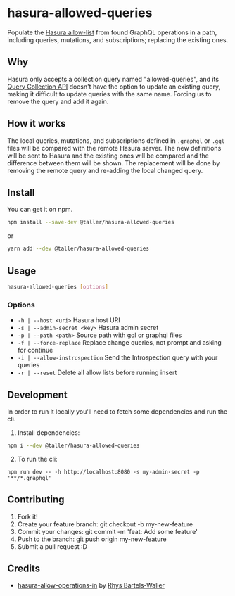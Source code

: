 # hasura-allowed-queries

Populate the [Hasura allow-list](https://hasura.io/docs/1.0/graphql/manual/deployment/allow-list.html) from found GraphQL operations in a path, including queries, mutations, and subscriptions; replacing the existing ones.

## Why

Hasura only accepts a collection query named "allowed-queries", and its [Query Collection API](https://hasura.io/docs/1.0/graphql/core/api-reference/schema-metadata-api/query-collections.html) doesn't have the option to update an existing query, making it difficult to update queries with the same name. Forcing us to remove the query and add it again.

## How it works

The local queries, mutations, and subscriptions defined in `.graphql` or `.gql` files will be compared with the remote Hasura server. The new definitions will be sent to Hasura and the existing ones will be compared and the difference between them will be shown. The replacement will be done by removing the remote query and re-adding the local changed query.

## Install

You can get it on npm.

```bash
npm install --save-dev @taller/hasura-allowed-queries
```

or

```bash
yarn add --dev @taller/hasura-allowed-queries
```

## Usage

```bash
hasura-allowed-queries [options]
```

### Options

- `-h | --host <uri>` Hasura host URI
- `-s | --admin-secret <key>` Hasura admin secret
- `-p | --path <path>` Source path with gql or graphql files
- `-f | --force-replace` Replace change queries, not prompt and asking for continue
- `-i | --allow-instrospection` Send the Introspection query with your queries
- `-r | --reset` Delete all allow lists before running insert

## Development

In order to run it locally you'll need to fetch some dependencies and run the cli.

1. Install dependencies:

```bash
npm i --dev @taller/hasura-allowed-queries
```

2. To run the cli:

```
npm run dev -- -h http://localhost:8080 -s my-admin-secret -p '**/*.graphql'
```

## Contributing

1. Fork it!
2. Create your feature branch: git checkout -b my-new-feature
3. Commit your changes: git commit -m 'feat: Add some feature'
4. Push to the branch: git push origin my-new-feature
5. Submit a pull request :D

## Credits

- [hasura-allow-operations-in](https://github.com/rhyslbw/hasura-allow-operations-in) by [Rhys Bartels-Waller](https://github.com/rhyslbw)
